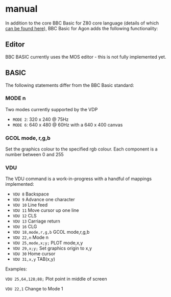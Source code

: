 # manual

In addition to the core BBC Basic for Z80 core language (details of which [can be found here](bbcbasic.txt)), BBC Basic for Agon adds the following functionality:

## Editor

BBC BASIC currently uses the MOS editor - this is not fully implemented yet.

## BASIC

The following statements differ from the BBC Basic standard:

### MODE n

Two modes currently supported by the VDP

- `MODE 2`: 320 x 240 @ 75Hz
- `MODE 6`: 640 x 480 @ 60Hz with a 640 x 400 canvas

### GCOL mode, r,g,b

Set the graphics colour to the specified rgb colour. Each component is a number between 0 and 255

### VDU

The VDU command is a work-in-progress with a handful of mappings implemented:

- `VDU 8` Backspace
- `VDU 9` Advance one character
- `VDU 10` Line feed
- `VDU 11` Move cursor up one line
- `VDU 12` CLS
- `VDU 13` Carriage return
- `VDU 16` CLG
- `VDU 18,mode,r,g,b` GCOL mode,r,g,b
- `VDU 22,n` Mode n
- `VDU 25,mode,x;y;` PLOT mode,x,y
- `VDU 29,x;y;` Set graphics origin to x,y
- `VDU 30` Home cursor
- `VDU 31,x,y` TAB(x,y)

Examples:

`VDU 25,64,128;88;` Plot point in middle of screen

`VDU 22,1` Change to Mode 1